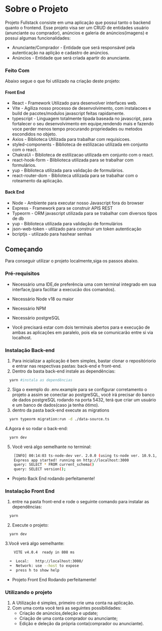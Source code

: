 # Sobre o Projeto

Projeto Fullstack consiste em uma aplicação que possui tanto o backend quanto o frontend.
Esse projeto visa ser um CRUD de entidades usuário (anunciante ou comprador), anúncios e galeria de anúncios(imagens) e possui algumas funcionalidades:

- Anunciante/Comprador - Entidade que será responsável pela autenticação na aplição e cadastro de anúncios.
- Anúncios - Entidade que será criada apartir do anunciante.

### Feito Com

Abaixo segue o que foi utilizado na criação deste projeto:

#### Front End

- React - Framework Utilizado para desenvolver interfaces web.
- Vite - Agiliza nosso processo de desenvolvimento, com instalacoes e build de pacotes/modulos javascript feitas rapidamente.
- typescript - Linguagem totalmente tipada baseada no javascript, para fortalecer o seu desenvolvimento em equipe,rendendo mais e fazendo voce perder menos tempo procurando propriedades ou metodos escondidos no objeto.
- Axios - Biblioteca Utilizada para trabalhar com requisicoes.
- styled-components - Biblioteca de estilizacao utilizada em conjunto com o react.
- ChakraUi - Biblioteca de estilizacao utilizada em conjunto com o react.
- react-hook-form - Bliblioteca utilizada para se trabalhar com formulários.
- yup - Biblioteca utilizada para validação de formulários.
- react-router-dom - Biblioteca utilizada para se trabalhar com o roteamento da aplicação.

#### Back End

- Node - Ambiente para executar nosso Javascript fora do browser
- Express - Framework para se construir APIS REST
- Typeorm - ORM javascript utilizada para se trabalhar com diversos tipos de db
- yup - Biblioteca utilizada para validação de formulários
- json-web-token - utilizado para construir um token autenticação
- bcriptjs - utilizado para hashear senhas

## Começando

Para conseguir utilizar o projeto localmente,siga os passos abaixo.

### Pré-requisitos

- Necessário uma IDE,de preferência uma com terminal integrado em sua interface,(para facilitar a execucão dos comandos).

- Necessário Node v18 ou maior

- Necessário NPM

- Necessário postgreSQL

- Você precisará estar com dois terminais abertos para e execução de ambas as aplicações em paralelo, pois ela se comunicarão entre si via localhost.

### Instalação Back-end

1. Para inicializar a aplicação é bem simples, bastar clonar o repositóriorio e entrar nas respectivas pastas: back-end e front-end.
2. Dentro da basta back-end instale as dependências:

```sh
  yarn #instala as dependências
```

2. Siga o exemplo do .env.example para se configurar corretamento o projeto a assim se conectar ao postgreSQL, você irá precisar do banco de dados postgreSQL rodando na porta 5432, terá que criar um usuário e um banco de dados(caso ja tenha ótimo).
3. dentro da pasta back-end execute as migrations

```sh
  yarn typeorm migration:run -d ./data-source.ts
```

4.Agora é so rodar o back-end:

```sh
  yarn dev
```

5.  Você verá algo semelhante no terminal:

```sh
    [INFO] 00:14:03 ts-node-dev ver. 2.0.0 (using ts-node ver. 10.9.1, typescript ver. 4.9.5)
    Express app started! running on http://localhost:3000
    query: SELECT * FROM current_schema()
    query: SELECT version();
```

- Projeto Back End rodando perfeitamente!

### Instalação Front End

1. entre na pasta front-end e rode o seguinte comando para instalar as dependências:

```sh
  yarn
```

2. Execute o projeto:

```sh
  yarn dev
```

3.Você verá algo semelhante:

```sh
    VITE v4.0.4  ready in 808 ms

  ➜  Local:   http://localhost:3000/
  ➜  Network: use --host to expose
  ➜  press h to show help
```

- Projeto Front End Rodando perfeitamente!

### Utilizando o projeto

1.  A Utilização é simples, primeiro crie uma conta na aplicação.
2.  Com uma conta você terá as seguintes possibilidades:
    - Criação de anúncios,deleção e update;
    - Criação de uma conta comprador ou anunciante;
    - Edição e deleção da própria conta(comprador ou anunciante).
